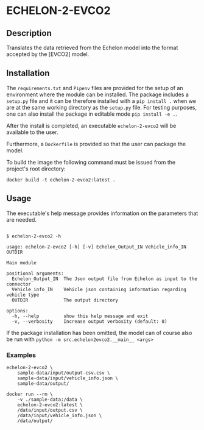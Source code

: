 # ECHELON-2-EVCO2

## Description

Translates the data retrieved from the Echelon model into the format accepted by the
[EVCO2] model.

## Installation

The `requirements.txt` and `Pipenv` files are provided for the setup of an environment where the module can be installed. The package includes a `setup.py` file and it can be therefore installed with a `pip install .` when we are at the same working directory as the `setup.py` file. For testing purposes, one can also install the package in editable mode `pip install -e .`.

After the install is completed, an executable `echelon-2-evco2` will be available to the user.

Furthermore, a `Dockerfile` is provided so that the user can package the model.

To build the image the following command must be issued from the project's root directory:
```
docker build -t echelon-2-evco2:latest .
```

## Usage
The executable's help message provides information on the parameters that are needed.
```

$ echelon-2-evco2 -h

usage: echelon-2-evco2 [-h] [-v] Echelon_Output_IN Vehicle_info_IN OUTDIR

Main module

positional arguments:
  Echelon_Output_IN  The Json output file from Echelon as input to the connector
  Vehicle_info_IN    Vehicle json containing information regarding vehicle type
  OUTDIR             The output directory

options:
  -h, --help         show this help message and exit
  -v, --verbosity    Increase output verbosity (default: 0)
```

If the package installation has been omitted, the model can of course also be run with
`python -m src.echelon2evco2.__main__ <args>`

### Examples
```
echelon-2-evco2 \
    sample-data/input/output-csv.csv \
    sample-data/input/vehicle_info.json \
    sample-data/output/
```

```
docker run --rm \
    -v ./sample-data:/data \
    echelon-2-evco2:latest \
    /data/input/output.csv \
    /data/input/vehicle_info.json \
    /data/output/
```



